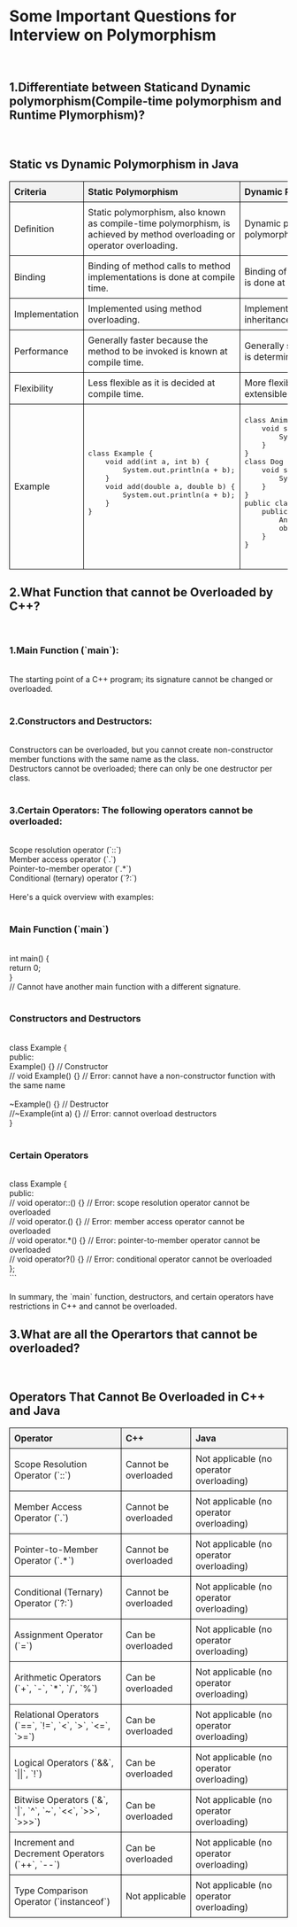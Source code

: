 <h1>⁡⁢⁣⁢Some Important Questions for Interview on Polymorphism⁡</h1><br>

<h2>⁡⁣⁢⁣1.Differentiate between Staticand Dynamic polymorphism(Compile-time polymorphism and Runtime Plymorphism)?⁡</h2><br>
<!DOCTYPE html>
<html>
<head>
    <title>Static vs Dynamic Polymorphism in Java</title>
    <style>
        table {
            width: 100%;
            border-collapse: collapse;
        }
        th, td {
            border: 1px solid black;
            padding: 8px;
            text-align: left;
        }
        th {
            background-color: #f2f2f2;
        }
    </style>
</head>
<body>
    <h2>Static vs Dynamic Polymorphism in Java</h2>
    <table>
        <tr>
            <th>Criteria</th>
            <th>Static Polymorphism</th>
            <th>Dynamic Polymorphism</th>
        </tr>
        <tr>
            <td>Definition</td>
            <td>Static polymorphism, also known as compile-time polymorphism, is achieved by method overloading or operator overloading.</td>
            <td>Dynamic polymorphism, also known as runtime polymorphism, is achieved by method overriding.</td>
        </tr>
        <tr>
            <td>Binding</td>
            <td>Binding of method calls to method implementations is done at compile time.</td>
            <td>Binding of method calls to method implementations is done at runtime.</td>
        </tr>
        <tr>
            <td>Implementation</td>
            <td>Implemented using method overloading.</td>
            <td>Implemented using method overriding and inheritance.</td>
        </tr>
        <tr>
            <td>Performance</td>
            <td>Generally faster because the method to be invoked is known at compile time.</td>
            <td>Generally slower because the method to be invoked is determined at runtime.</td>
        </tr>
        <tr>
            <td>Flexibility</td>
            <td>Less flexible as it is decided at compile time.</td>
            <td>More flexible as it allows for more dynamic and extensible code.</td>
        </tr>
        <tr>
            <td>Example</td>
            <td>
                <pre>
class Example {
    void add(int a, int b) {
        System.out.println(a + b);
    }
    void add(double a, double b) {
        System.out.println(a + b);
    }
}
                </pre>
            </td>
            <td>
                <pre>
class Animal {
    void sound() {
        System.out.println("Animal makes a sound");
    }
}
class Dog extends Animal {
    void sound() {
        System.out.println("Dog barks");
    }
}
public class Test {
    public static void main(String[] args) {
        Animal obj = new Dog();
        obj.sound(); // Dog barks
    }
}
                </pre>
            </td>
        </tr>
    </table>
</body>
</html>

<h2>⁡⁣⁢⁣2.What Function that cannot be Overloaded by C++?⁡</h2><br>

<h3>⁡⁢⁣⁣1.Main Function (`main`):⁡</h3><br>
The starting point of a C++ program; its signature cannot be changed or overloaded.<br>
   <br>
<h3>⁡⁢⁣⁣2.Constructors and Destructors:⁡</h3> <br>
    Constructors can be overloaded, but you cannot create non-constructor member functions with the same name as the class.<br>
    Destructors cannot be overloaded; there can only be one destructor per class.<br>
<br>
<h3>⁡⁢⁣⁣3.Certain Operators: The following operators cannot be overloaded:⁡</h3><br>
    Scope resolution operator (`::`)<br>
    Member access operator (`.`)<br>
    Pointer-to-member operator (`.*`)<br>
    Conditional (ternary) operator (`?:`)<br>
<br>
Here's a quick overview with examples:<br>
<br>
<h3>Main Function (`main`)</h3><br>
int main() {<br>
    return 0;<br>
}<br>
// Cannot have another main function with a different signature.<br>
<br>
<h3>⁡⁢⁣⁣Constructors and Destructors⁡</h3><br>
class Example {<br>
public:<br>
    Example() {}       // Constructor<br>
    // void Example() {} // Error: cannot have a non-constructor function with the same name<br>
<br>
    ~Example() {}      // Destructor<br>
    //~Example(int a) {} // Error: cannot overload destructors<br>
}<br>
<br>
<h3>⁡⁢⁣⁣Certain Operators⁡</h3><br>
class Example {<br>
public:<br>
    // void operator::() {} // Error: scope resolution operator cannot be overloaded<br>
    // void operator.() {}  // Error: member access operator cannot be overloaded<br>
    // void operator.*() {} // Error: pointer-to-member operator cannot be overloaded<br>
    // void operator?() {}  // Error: conditional operator cannot be overloaded<br>
};<br>
```<br>
<br>
In summary, the `main` function, destructors, and certain operators have restrictions in C++ and cannot be overloaded.<br>

<h2>⁡⁣⁢⁣3.What are all the Operartors that cannot be overloaded?⁡</h2><br>
<!DOCTYPE html>
<html>
<head>
    <title>Operators That Cannot Be Overloaded in C++ and Java</title>
    <style>
        table {
            width: 100%;
            border-collapse: collapse;
        }
        th, td {
            border: 1px solid black;
            padding: 8px;
            text-align: left;
        }
        th {
            background-color: #f2f2f2;
        }
    </style>
</head>
<body>
    <h2>Operators That Cannot Be Overloaded in C++ and Java</h2>
    <table>
        <tr>
            <th>Operator</th>
            <th>C++</th>
            <th>Java</th>
        </tr>
        <tr>
            <td>Scope Resolution Operator (`::`)</td>
            <td>Cannot be overloaded</td>
            <td>Not applicable (no operator overloading)</td>
        </tr>
        <tr>
            <td>Member Access Operator (`.`)</td>
            <td>Cannot be overloaded</td>
            <td>Not applicable (no operator overloading)</td>
        </tr>
        <tr>
            <td>Pointer-to-Member Operator (`.*`)</td>
            <td>Cannot be overloaded</td>
            <td>Not applicable (no operator overloading)</td>
        </tr>
        <tr>
            <td>Conditional (Ternary) Operator (`?:`)</td>
            <td>Cannot be overloaded</td>
            <td>Not applicable (no operator overloading)</td>
        </tr>
        <tr>
            <td>Assignment Operator (`=`)</td>
            <td>Can be overloaded</td>
            <td>Not applicable (no operator overloading)</td>
        </tr>
        <tr>
            <td>Arithmetic Operators (`+`, `-`, `*`, `/`, `%`)</td>
            <td>Can be overloaded</td>
            <td>Not applicable (no operator overloading)</td>
        </tr>
        <tr>
            <td>Relational Operators (`==`, `!=`, `<`, `>`, `<=`, `>=`)</td>
            <td>Can be overloaded</td>
            <td>Not applicable (no operator overloading)</td>
        </tr>
        <tr>
            <td>Logical Operators (`&&`, `||`, `!`)</td>
            <td>Can be overloaded</td>
            <td>Not applicable (no operator overloading)</td>
        </tr>
        <tr>
            <td>Bitwise Operators (`&`, `|`, `^`, `~`, `<<`, `>>`, `>>>`)</td>
            <td>Can be overloaded</td>
            <td>Not applicable (no operator overloading)</td>
        </tr>
        <tr>
            <td>Increment and Decrement Operators (`++`, `--`)</td>
            <td>Can be overloaded</td>
            <td>Not applicable (no operator overloading)</td>
        </tr>
        <tr>
            <td>Type Comparison Operator (`instanceof`)</td>
            <td>Not applicable</td>
            <td>Not applicable (no operator overloading)</td>
        </tr>
    </table>
</body>
</html>
